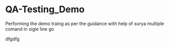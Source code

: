 # QA-Testing_Demo
Performing the demo traing as per the guidance with help of surya
multiple comand in sigle line go

dfgdfg
